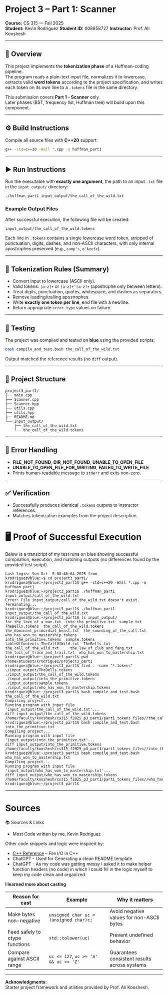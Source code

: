 #  Project 3 – Part 1: **Scanner**
**Course:** CS 315 — Fall 2025  
**Student:** Kevin Rodriguez 
**Student ID:** 008858727
**Instructor:** Prof. Ali Kooshesh

---

## 📘 Overview
This project implements the **tokenization phase** of a Huffman-coding pipeline.  
The program reads a plain-text input file, normalizes it to lowercase, extracts valid **word tokens** according to the project specification, and writes each token on its own line to a `.tokens` file in the same directory.

This submission covers **Part 1 – Scanner** only.  
Later phases (BST, frequency list, Huffman tree) will build upon this component.

---

## ⚙️ Build Instructions
Compile all source files with **C++20** support:

```bash
g++ -std=c++20 -Wall *.cpp -o huffman_part1
```

---

## ▶️ Run Instructions
Run the executable with **exactly one argument**, the path to an input `.txt` file in the `input_output/` directory:

```bash
./huffman_part1 input_output/the_call_of_the_wild.txt
```

### Example Output Files
After successful execution, the following file will be created:

```
input_output/the_call_of_the_wild.tokens
```

Each line in `.tokens` contains a single lowercase word token, stripped of punctuation, digits, dashes, and non-ASCII characters, with only internal apostrophes preserved (e.g., `camp's`, `o'keefe`).

---

## 🧩 Tokenization Rules (Summary)
- Convert input to lowercase (ASCII only).
- Valid tokens: `[a–z]+` or `[a–z]+’[a–z]+` (apostrophe only between letters).
- Treat digits, punctuation, quotes, whitespace, and dashes as separators.
- Remove leading/trailing apostrophes.
- Write **exactly one token per line**, end file with a newline.
- Return appropriate `error_type` values on failure.

---

## 🧪 Testing
The project was compiled and tested on **blue** using the provided scripts:

```bash
bash compile_and_test.bash the_call_of_the_wild.txt
```

Output matched the reference results (no `diff` output).

---

## 📁 Project Structure
```
project3_part1/
├── main.cpp
├── Scanner.cpp
├── Scanner.hpp
├── utils.cpp
├── utils.hpp
├── README.md
└── input_output/
    ├── the_call_of_the_wild.txt
    └── the_call_of_the_wild.tokens
```

---

## 🧾 Error Handling
- **FILE_NOT_FOUND**, **DIR_NOT_FOUND**, **UNABLE_TO_OPEN_FILE**
- **UNABLE_TO_OPEN_FILE_FOR_WRITING**, **FAILED_TO_WRITE_FILE**
- Prints human-readable message to `stderr` and exits non-zero.

---

## ✅ Verification
- Successfully produces identical `.tokens` outputs to instructor references.
- Matches tokenization examples from the project description.

# 🖥️ Proof of Successful Execution

Below is a transcript of my test runs on blue showing successful compilation,
execution, and matching outputs (no differences found by the provided test script).

```
Last login: Sun Oct  5 08:46:04 2025 from 
krodriguez@blue:~$ cd project3_part1/
krodriguez@blue:~/project3_part1$ g++ -std=c++20 -Wall *.cpp -o huffman_part1
krodriguez@blue:~/project3_part1$ ./huffman_part1 input_output/call_of_the_wild.txt
Error: File input_output/call_of_the_wild.txt doesn't exist. Terminating...
krodriguez@blue:~/project3_part1$ ./huffman_part1 input_output/the_call_of_the_wild.txt
krodriguez@blue:~/project3_part1$ ls input_output/
for_the_love_of_a_man.txt  into_the_primitive.txt  sample.txt                         TheBells.tokens  the_call_of_the_wild.tokens  the_dominant_primordial_beast.txt  the_sounding_of_the_call.txt     who_has_won_to_mastership.tokens
into_the_primitive.tokens  sample.tokens           tableOfContents_TheCallOfWild.txt  TheBells.txt     the_call_of_the_wild.txt     the_law_of_club_and_fang.txt       the_toil_of_trace_and_trail.txt  who_has_won_to_mastership.txt
krodriguez@blue:~/project3_part1$ pwd
/home/student/krodriguez/project3_part1
krodriguez@blue:~/project3_part1$ find . -name "*.tokens"
./input_output/TheBells.tokens
./input_output/the_call_of_the_wild.tokens
./input_output/into_the_primitive.tokens
./input_output/sample.tokens
./input_output/who_has_won_to_mastership.tokens
krodriguez@blue:~/project3_part1$ bash compile_and_test.bash the_call_of_the_wild.txt
Compiling project...
Running program with input file 'input_output/the_call_of_the_wild.txt'...
diff input_output/the_call_of_the_wild.tokens /home/faculty/kooshesh/cs315_f2025_p3_part1/part1_tokens_files//the_call_of_the_wild.tokens
krodriguez@blue:~/project3_part1$ bash compile_and_test.bash into_the_primitive.txt
Compiling project...
Running program with input file 'input_output/into_the_primitive.txt'...
diff input_output/into_the_primitive.tokens /home/faculty/kooshesh/cs315_f2025_p3_part1/part1_tokens_files//into_the_primitive.tokens
krodriguez@blue:~/project3_part1$ bash compile_and_test.bash who_has_won_to_mastership.txt
Compiling project...
Running program with input file 'input_output/who_has_won_to_mastership.txt'...
diff input_output/who_has_won_to_mastership.tokens /home/faculty/kooshesh/cs315_f2025_p3_part1/part1_tokens_files//who_has_won_to_mastership.tokens
krodriguez@blue:~/project3_part1$
```

---

# Sources
📚 Sources & Links
- Most Code written by me, Kevin Rodriguez

Other code snippets and logic were inspired by:
- [C++ Reference](https://cplusplus.com/doc/tutorial/files/) – File I/O in C++
- ChatGPT - Used for Generating a clean README template
- ChatGPT - As my code was getting messy I asked it to make helper function headers (no code) in which
I could fill in the logic myself to keep my code clean and organized.

**I learned more about casting**

| Reason for cast                | Example                                | Why it matters                               |
| ------------------------------ | -------------------------------------- | -------------------------------------------- |
| Make bytes non-negative        | `unsigned char uc = (unsigned char)c;` | Avoid negative values for non-ASCII bytes    |
| Feed safely to ctype functions | `std::tolower(uc)`                     | Prevent undefined behavior                   |
| Compare against ASCII range    | `uc <= 127`, `uc >= 'A' && uc <= 'Z'`  | Guarantees consistent results across systems |

---

**Acknowledgments:**  
Starter project framework and utilities provided by Prof. Ali Kooshesh.  
